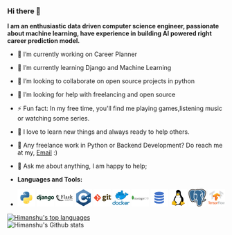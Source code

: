
### Hi there 👋

**I am an enthusiastic data driven computer science engineer, passionate about machine learning, have experience in building AI powered right career prediction model.**



- 🔭 I’m currently working on Career Planner
- 🌱 I’m currently learning Django and Machine Learning
- 👯 I’m looking to collaborate on open source projects in python
- 🤔 I’m looking for help with freelancing and open source
- ⚡ Fun fact: In my free time, you'll find me playing games,listening music or watching some series.
- 💬 I love to learn new things and always ready to help others.

- 💼 Any freelance work in Python or Backend Development? Do reach me at my, [Email](mailto:sagarhimanshu355@gmail.com) :)
- 💬 Ask me about anything, I am happy to help;

- **Languages and Tools:**  

- <code><img height="40" src="https://raw.githubusercontent.com/github/explore/80688e429a7d4ef2fca1e82350fe8e3517d3494d/topics/python/python.png"></code>
<code><img height="40" src="https://raw.githubusercontent.com/github/explore/80688e429a7d4ef2fca1e82350fe8e3517d3494d/topics/django/django.png"></code>
<code><img height="40" src="https://raw.githubusercontent.com/github/explore/80688e429a7d4ef2fca1e82350fe8e3517d3494d/topics/flask/flask.png"></code>
<code><img height="40" src="https://raw.githubusercontent.com/github/explore/80688e429a7d4ef2fca1e82350fe8e3517d3494d/topics/cpp/cpp.png"></code>
<code><img height="40" src="https://raw.githubusercontent.com/github/explore/80688e429a7d4ef2fca1e82350fe8e3517d3494d/topics/git/git.png"></code>
<code><img height="40" src="https://raw.githubusercontent.com/github/explore/80688e429a7d4ef2fca1e82350fe8e3517d3494d/topics/docker/docker.png"></code>
<code><img height="40" src="https://raw.githubusercontent.com/github/explore/80688e429a7d4ef2fca1e82350fe8e3517d3494d/topics/mongodb/mongodb.png"></code>
<code><img height="40" src="https://raw.githubusercontent.com/github/explore/80688e429a7d4ef2fca1e82350fe8e3517d3494d/topics/sql/sql.png"></code>
<code><img height="40" src="https://raw.githubusercontent.com/github/explore/80688e429a7d4ef2fca1e82350fe8e3517d3494d/topics/linux/linux.png"></code>
<code><img height="40" src="https://raw.githubusercontent.com/github/explore/80688e429a7d4ef2fca1e82350fe8e3517d3494d/topics/postgresql/postgresql.png"></code>
<code><img height="40" src="https://raw.githubusercontent.com/github/explore/80688e429a7d4ef2fca1e82350fe8e3517d3494d/topics/tensorflow/tensorflow.png"></code>

[![Himanshu's top languages](https://github-readme-stats.vercel.app/api/top-langs/?username=himanshu-sagar&langs_count=3&hide=javascript&theme=blue-green)](https://github.com/himanshu-sagar/github-readme-stats)                      
<img src="https://github-readme-stats.vercel.app/api?username=himanshu-sagar&show_icons=true&theme=dracula&count_private=true&hide=issues,contribs&include_all_commits=true" alt="Himanshu's Github stats" />



<!--
📈 my github stats

<p align="center"> <img src="https://github-readme-stats.vercel.app/api?username=himanshu-sagar&show_icons=true&theme=gotham" alt="sagar" />

![](https://visitor-badge.glitch.me/badge?page_id=himanshu-sagar.himanshu-sagar)
-->
